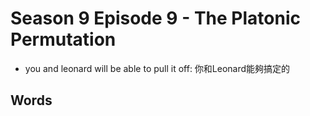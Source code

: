 # Season 9 Episode 9 - The Platonic Permutation

- you and leonard will be able to pull it off: 你和Leonard能夠搞定的

## Words
